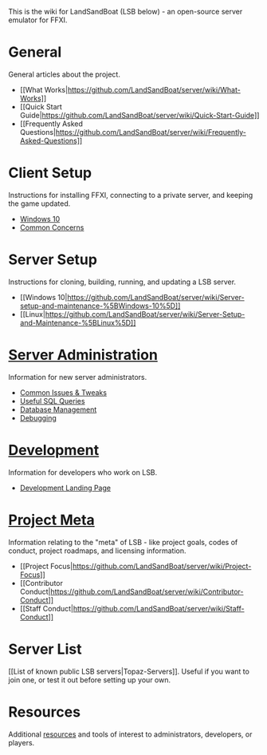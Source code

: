 This is the wiki for LandSandBoat (LSB below) - an open-source server emulator for FFXI.

# General
General articles about the project.
- [[What Works|https://github.com/LandSandBoat/server/wiki/What-Works]]
- [[Quick Start Guide|https://github.com/LandSandBoat/server/wiki/Quick-Start-Guide]]
- [[Frequently Asked Questions|https://github.com/LandSandBoat/server/wiki/Frequently-Asked-Questions]]
# Client Setup
Instructions for installing FFXI, connecting to a private server, and keeping the game updated.
- [Windows 10](https://github.com/LandSandBoat/server/wiki/Client-setup-%5BWindows%5D)
- [Common Concerns](https://github.com/LandSandBoat/server/wiki/Miscellaneous-(Client))

# Server Setup
Instructions for cloning, building, running, and updating a LSB server.
- [[Windows 10|https://github.com/LandSandBoat/server/wiki/Server-setup-and-maintenance-%5BWindows-10%5D]]
- [[Linux|https://github.com/LandSandBoat/server/wiki/Server-Setup-and-Maintenance-%5BLinux%5D]]

# [Server Administration](https://github.com/LandSandBoat/server/wiki/Server-Administration)
Information for new server administrators.
- [Common Issues & Tweaks](https://github.com/LandSandBoat/server/wiki/Miscellaneous-(Server))
- [Useful SQL Queries](https://github.com/LandSandBoat/server/wiki/Useful-SQL-queries)
- [Database Management](https://github.com/LandSandBoat/server/wiki/Database-Management)
- [Debugging](https://github.com/LandSandBoat/server/wiki/Debugging)

# [Development](https://github.com/LandSandBoat/server/wiki/Development)
Information for developers who work on LSB.
- [Development Landing Page](https://github.com/LandSandBoat/server/wiki/Development)

# [Project Meta](https://github.com/LandSandBoat/server/wiki/Project-Meta)
Information relating to the "meta" of LSB - like project goals, codes of conduct, project roadmaps, and licensing information.
- [[Project Focus|https://github.com/LandSandBoat/server/wiki/Project-Focus]]
- [[Contributor Conduct|https://github.com/LandSandBoat/server/wiki/Contributor-Conduct]]
- [[Staff Conduct|https://github.com/LandSandBoat/server/wiki/Staff-Conduct]]

# Server List
[[List of known public LSB servers|Topaz-Servers]]. Useful if you want to join one, or test it out before setting up your own.

# Resources
Additional [resources](https://github.com/LandSandBoat/server/wiki/Resources) and tools of interest to administrators, developers, or players.